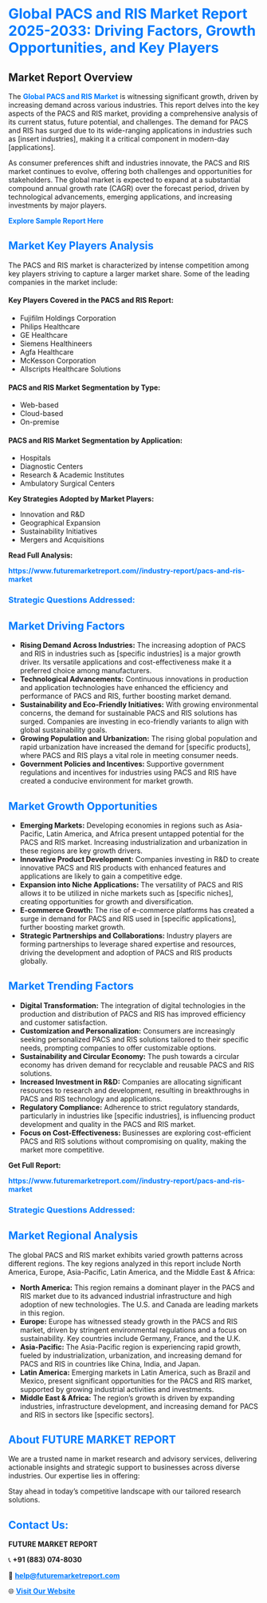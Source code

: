 <h1 style="color: #007BFF;">Global PACS and RIS Market Report 2025-2033: Driving Factors, Growth Opportunities, and Key Players</h1>

<section id="overview">
<h2>Market Report Overview</h2>
<p>The <a href="https://www.futuremarketreport.com//industry-report/pacs-and-ris-market" style="color: #007BFF; text-decoration: none;"><strong>Global PACS and RIS Market</strong></a> is witnessing significant growth, driven by increasing demand across various industries. This report delves into the key aspects of the PACS and RIS market, providing a comprehensive analysis of its current status, future potential, and challenges. The demand for PACS and RIS has surged due to its wide-ranging applications in industries such as [insert industries], making it a critical component in modern-day [applications].</p>
<p>As consumer preferences shift and industries innovate, the PACS and RIS market continues to evolve, offering both challenges and opportunities for stakeholders. The global market is expected to expand at a substantial compound annual growth rate (CAGR) over the forecast period, driven by technological advancements, emerging applications, and increasing investments by major players.</p>
</section>

<section id="overview">
<p><a href="https://www.futuremarketreport.com//request-sample/reportId=77136" style="color: #007BFF; text-decoration: none;"><strong>Explore Sample Report Here</strong></a></p>
</section>

<section id="key-players">
<h2 style="color: #007BFF;">Market Key Players Analysis</h2>
<p>The PACS and RIS market is characterized by intense competition among key players striving to capture a larger market share. Some of the leading companies in the market include:</p>
<h4>Key Players Covered in the PACS and RIS Report:</h4>
<ul><li>Fujifilm Holdings Corporation</li><li>Philips Healthcare</li><li>GE Healthcare</li><li>Siemens Healthineers</li><li>Agfa Healthcare</li><li>McKesson Corporation</li><li>Allscripts Healthcare Solutions</li></ul>
<h4>PACS and RIS Market Segmentation by Type:</h4>
<ul><li>Web-based</li><li>Cloud-based</li><li>On-premise</li></ul>

<h4>PACS and RIS Market Segmentation by Application:</h4>
<ul><li>Hospitals</li><li>Diagnostic Centers</li><li>Research &amp; Academic Institutes</li><li>Ambulatory Surgical Centers</li></ul>
<p><strong>Key Strategies Adopted by Market Players:</strong></p>
<ul>
<li>Innovation and R&D</li>
<li>Geographical Expansion</li>
<li>Sustainability Initiatives</li>
<li>Mergers and Acquisitions</li>
</ul>
</section>

<section>
<p><strong>Read Full Analysis: </strong></p><a href="https://www.futuremarketreport.com//industry-report/pacs-and-ris-market" style="color: #007BFF; text-decoration: none;"><strong>https://www.futuremarketreport.com//industry-report/pacs-and-ris-market</strong></a>
<h3 style="color: #007BFF;">Strategic Questions Addressed:</h3>
</section>

<section id="driving-factors">
<h2 style="color: #007BFF;">Market Driving Factors</h2>
<ul>
<li><strong>Rising Demand Across Industries:</strong> The increasing adoption of PACS and RIS in industries such as [specific industries] is a major growth driver. Its versatile applications and cost-effectiveness make it a preferred choice among manufacturers.</li>
<li><strong>Technological Advancements:</strong> Continuous innovations in production and application technologies have enhanced the efficiency and performance of PACS and RIS, further boosting market demand.</li>
<li><strong>Sustainability and Eco-Friendly Initiatives:</strong> With growing environmental concerns, the demand for sustainable PACS and RIS solutions has surged. Companies are investing in eco-friendly variants to align with global sustainability goals.</li>
<li><strong>Growing Population and Urbanization:</strong> The rising global population and rapid urbanization have increased the demand for [specific products], where PACS and RIS plays a vital role in meeting consumer needs.</li>
<li><strong>Government Policies and Incentives:</strong> Supportive government regulations and incentives for industries using PACS and RIS have created a conducive environment for market growth.</li>
</ul>
</section>

<section id="growth-opportunities">
<h2 style="color: #007BFF;">Market Growth Opportunities</h2>
<ul>
<li><strong>Emerging Markets:</strong> Developing economies in regions such as Asia-Pacific, Latin America, and Africa present untapped potential for the PACS and RIS market. Increasing industrialization and urbanization in these regions are key growth drivers.</li>
<li><strong>Innovative Product Development:</strong> Companies investing in R&D to create innovative PACS and RIS products with enhanced features and applications are likely to gain a competitive edge.</li>
<li><strong>Expansion into Niche Applications:</strong> The versatility of PACS and RIS allows it to be utilized in niche markets such as [specific niches], creating opportunities for growth and diversification.</li>
<li><strong>E-commerce Growth:</strong> The rise of e-commerce platforms has created a surge in demand for PACS and RIS used in [specific applications], further boosting market growth.</li>
<li><strong>Strategic Partnerships and Collaborations:</strong> Industry players are forming partnerships to leverage shared expertise and resources, driving the development and adoption of PACS and RIS products globally.</li>
</ul>
</section>

<section id="trending-factors">
<h2 style="color: #007BFF;">Market Trending Factors</h2>
<ul>
<li><strong>Digital Transformation:</strong> The integration of digital technologies in the production and distribution of PACS and RIS has improved efficiency and customer satisfaction.</li>
<li><strong>Customization and Personalization:</strong> Consumers are increasingly seeking personalized PACS and RIS solutions tailored to their specific needs, prompting companies to offer customizable options.</li>
<li><strong>Sustainability and Circular Economy:</strong> The push towards a circular economy has driven demand for recyclable and reusable PACS and RIS solutions.</li>
<li><strong>Increased Investment in R&D:</strong> Companies are allocating significant resources to research and development, resulting in breakthroughs in PACS and RIS technology and applications.</li>
<li><strong>Regulatory Compliance:</strong> Adherence to strict regulatory standards, particularly in industries like [specific industries], is influencing product development and quality in the PACS and RIS market.</li>
<li><strong>Focus on Cost-Effectiveness:</strong> Businesses are exploring cost-efficient PACS and RIS solutions without compromising on quality, making the market more competitive.</li>
</ul>
</section>

<section>
<p><strong>Get Full Report: </strong></p><a href="https://www.futuremarketreport.com//industry-report/pacs-and-ris-market" style="color: #007BFF; text-decoration: none;"><strong>https://www.futuremarketreport.com//industry-report/pacs-and-ris-market</strong></a>
<h3 style="color: #007BFF;">Strategic Questions Addressed:</h3>
</section>


<section id="regional-analysis">
<h2 style="color: #007BFF;">Market Regional Analysis</h2>
<p>The global PACS and RIS market exhibits varied growth patterns across different regions. The key regions analyzed in this report include North America, Europe, Asia-Pacific, Latin America, and the Middle East & Africa:</p>
<ul>
<li><strong>North America:</strong> This region remains a dominant player in the PACS and RIS market due to its advanced industrial infrastructure and high adoption of new technologies. The U.S. and Canada are leading markets in this region.</li>
<li><strong>Europe:</strong> Europe has witnessed steady growth in the PACS and RIS market, driven by stringent environmental regulations and a focus on sustainability. Key countries include Germany, France, and the U.K.</li>
<li><strong>Asia-Pacific:</strong> The Asia-Pacific region is experiencing rapid growth, fueled by industrialization, urbanization, and increasing demand for PACS and RIS in countries like China, India, and Japan.</li>
<li><strong>Latin America:</strong> Emerging markets in Latin America, such as Brazil and Mexico, present significant opportunities for the PACS and RIS market, supported by growing industrial activities and investments.</li>
<li><strong>Middle East & Africa:</strong> The region’s growth is driven by expanding industries, infrastructure development, and increasing demand for PACS and RIS in sectors like [specific sectors].</li>
</ul>
</section>

<footer>
<h2 style="color: #007BFF;">About FUTURE MARKET REPORT</h2>
<p>We are a trusted name in market research and advisory services, delivering actionable insights and strategic support to businesses across diverse industries. Our expertise lies in offering:</p>

<p>Stay ahead in today’s competitive landscape with our tailored research solutions.</p>

<h2 style="color: #007BFF;">Contact Us:</h2>
<p><strong>FUTURE MARKET REPORT</strong></p>
<p>📞 <strong>+91 (883) 074-8030</strong></p>
<p>📧 <strong><a href="mailto:help@futuremarketreport.com" style="color: #007BFF;">help@futuremarketreport.com</a></strong></p>
<p>🌐 <strong><a href="https://www.futuremarketreport.com/" style="color: #007BFF;">Visit Our Website</a></strong></p>
</footer>